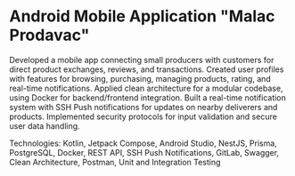 # Android Mobile Application "Malac Prodavac"

Developed a mobile app connecting small
producers with customers for direct product
exchanges, reviews, and transactions.
Created user profiles with features for browsing,
purchasing, managing products, rating, and
real-time notifications.
Applied clean architecture for a modular
codebase, using Docker for backend/frontend
integration.
Built a real-time notification system with SSH
Push notifications for updates on nearby deliverers
and products.
Implemented security protocols for input
validation and secure user data handling.

Technologies: Kotlin, Jetpack Compose, Android
Studio, NestJS, Prisma, PostgreSQL, Docker, REST
API, SSH Push Notifications, GitLab, Swagger,
Clean Architecture, Postman, Unit and Integration
Testing
